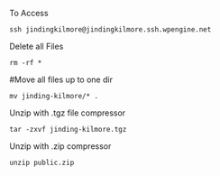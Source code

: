To Access
```
ssh jindingkilmore@jindingkilmore.ssh.wpengine.net
```

Delete all Files 
```
rm -rf *
```

#Move all files up to one dir
```
mv jinding-kilmore/* . 
```

Unzip with .tgz file compressor
```
tar -zxvf jinding-kilmore.tgz
```

Unzip with .zip compressor
```
unzip public.zip
```
